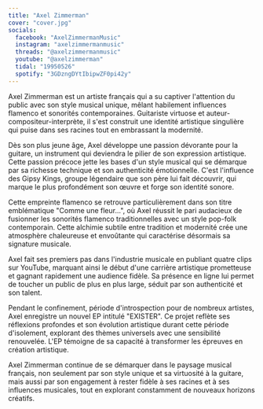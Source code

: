 ```yaml
---
title: "Axel Zimmerman"
cover: "cover.jpg"
socials:
  facebook: "AxelZimmermanMusic"
  instagram: "axelzimmermanmusic"
  threads: "@axelzimmermanmusic"
  youtube: "@axelzimmerman"
  tidal: "19950526"
  spotify: "3GDzngDYtIbipwZF0pi42y"
---
```


Axel Zimmerman est un artiste français qui a su captiver l'attention du public avec son style musical unique, mêlant
habilement influences flamenco et sonorités contemporaines. Guitariste virtuose et auteur-compositeur-interprète, il
s'est construit une identité artistique singulière qui puise dans ses racines tout en embrassant la modernité.

Dès son plus jeune âge, Axel développe une passion dévorante pour la guitare, un instrument qui deviendra le pilier de
son expression artistique. Cette passion précoce jette les bases d'un style musical qui se démarque par sa richesse
technique et son authenticité émotionnelle. C'est l'influence des Gipsy Kings, groupe légendaire que son père lui fait
découvrir, qui marque le plus profondément son œuvre et forge son identité sonore.

Cette empreinte flamenco se retrouve particulièrement dans son titre emblématique "Comme une fleur...", où Axel réussit
le pari audacieux de fusionner les sonorités flamenco traditionnelles avec un style pop-folk contemporain. Cette
alchimie subtile entre tradition et modernité crée une atmosphère chaleureuse et envoûtante qui caractérise désormais sa
signature musicale.

Axel fait ses premiers pas dans l'industrie musicale en publiant quatre clips sur YouTube, marquant ainsi le début d'une
carrière artistique prometteuse et gagnant rapidement une audience fidèle. Sa présence en ligne lui permet de toucher un
public de plus en plus large, séduit par son authenticité et son talent.

Pendant le confinement, période d'introspection pour de nombreux artistes, Axel enregistre un nouvel EP intitulé
"EXISTER". Ce projet reflète ses réflexions profondes et son évolution artistique durant cette période d'isolement,
explorant des thèmes universels avec une sensibilité renouvelée. L'EP témoigne de sa capacité à transformer les épreuves
en création artistique.

Axel Zimmerman continue de se démarquer dans le paysage musical français, non seulement par son style unique et sa
virtuosité à la guitare, mais aussi par son engagement à rester fidèle à ses racines et à ses influences musicales, tout
en explorant constamment de nouveaux horizons créatifs.
